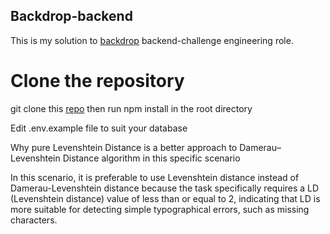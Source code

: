 ## Backdrop-backend

This is my solution to [backdrop](https://backdrop.photo/) backend-challenge engineering role.

# Clone the repository

git clone this [repo](https://github.com/jefsamo/backdrop-backend.git) then run npm install in the root directory

Edit .env.example file to suit your database

Why pure Levenshtein Distance is a better approach to Damerau–Levenshtein Distance algorithm in this specific scenario

In this scenario, it is preferable to use Levenshtein distance instead of Damerau-Levenshtein distance because the task specifically requires a LD (Levenshtein distance) value of less than or equal to 2, indicating that LD is more suitable for detecting simple typographical errors, such as missing characters.
